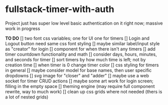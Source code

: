 # fullstack-timer-with-auth

Project just has super low level basic authentication on it right now; massive work in progress

**TO DO**
[] two font css variables; one for UI one for timers
[] Login and Logout button need same css font styling
[] maybe similar label/input style as "creator" for login
[] component for when there isn't any timers
[] add timer countdown functionality and math
[] consider days, hours, minutes, and seconds for timer
[] sort timers by how much time is left; not by creation time
[] when timer is 0 change timer color
[] css styling for timers in general
[] maybe consider model for base names, then user specific dropdowns
[] svg image for "closer" and "adder"
[] maybe use a web socket for timer CRUD actions
[] maybe some art work for login screen; filling in the empty space
[] theming engine (may require full component rewrite, way to much work)
[] clean up css grids where not needed (thers is a lot of nested grids)
